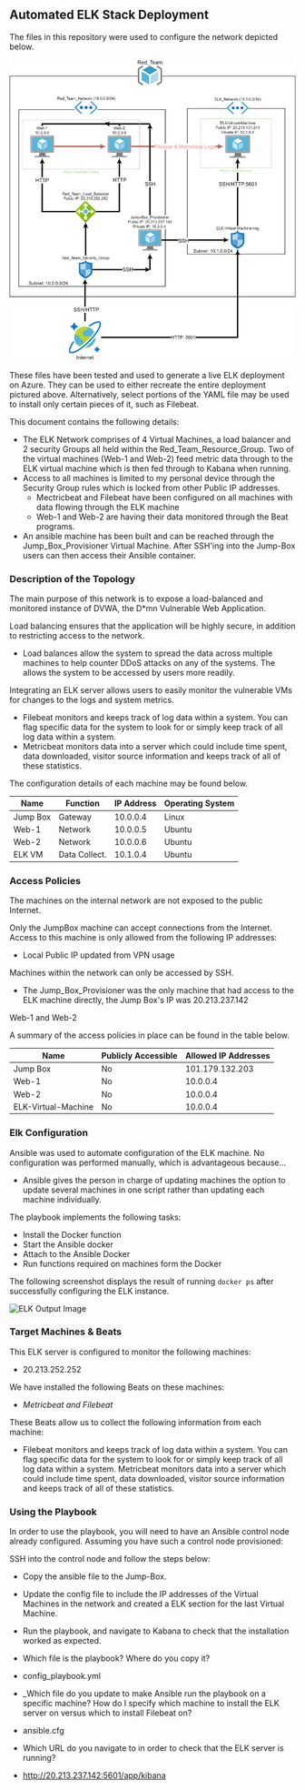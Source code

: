 
## Automated ELK Stack Deployment

The files in this repository were used to configure the network depicted below.

![ELK Stack Diagram](https://github.com/MitchHouwen/UWA-Cyber-Security-Bootcamp/blob/main/Diagrams/ELK_Stack_Diagram.jpg)

These files have been tested and used to generate a live ELK deployment on Azure. They can be used to either recreate the entire deployment pictured above. Alternatively, select portions of the YAML file may be used to install only certain pieces of it, such as Filebeat.

This document contains the following details:
- The ELK Network comprises of 4 Virtual Machines, a load balancer and 2 security Groups all held within the Red_Team_Resource_Group. Two of the virtual machines (Web-1 and Web-2) feed metric data through to the ELK virtual machine which is then fed through to Kabana when running. 
- Access to all machines is limited to my personal device through the Security Group rules which is locked from other Public IP addresses. 
  - Mectricbeat and Filebeat have been configured on all machines with data flowing through the ELK machine
  - Web-1 and Web-2 are having their data monitored through the Beat programs. 
- An ansible machine has been built and can be reached through the Jump_Box_Provisioner Virtual Machine. After SSH'ing into the Jump-Box users can then access their Ansible container. 


### Description of the Topology

The main purpose of this network is to expose a load-balanced and monitored instance of DVWA, the D*mn Vulnerable Web Application.

Load balancing ensures that the application will be highly secure, in addition to restricting access to the network.
- Load balances allow the system to spread the data across multiple machines to help counter DDoS attacks on any of the systems. The allows the system to be accessed by users more readily. 

Integrating an ELK server allows users to easily monitor the vulnerable VMs for changes to the logs and system metrics.
- Filebeat monitors and keeps track of log data within a system. You can flag specific data for the system to look for or simply keep track of all log data within a system. 
- Metricbeat monitors data into a server which could include time spent, data downloaded, visitor source information and keeps track of all of these statistics. 

The configuration details of each machine may be found below.

| Name     | Function | IP Address | Operating System |
|----------|----------|------------|------------------|
| Jump Box | Gateway  | 10.0.0.4   | Linux            |
| Web-1    | Network         | 10.0.0.5   | Ubuntu           |
| Web-2    | Network         | 10.0.0.6   | Ubuntu           |
| ELK VM   | Data Collect.| 10.1.0.4   | Ubuntu           |

### Access Policies

The machines on the internal network are not exposed to the public Internet. 

Only the JumpBox machine can accept connections from the Internet. Access to this machine is only allowed from the following IP addresses:
- Local Public IP updated from VPN usage

Machines within the network can only be accessed by SSH.
- The Jump_Box_Provisioner was the only machine that had access to the ELK machine directly, the Jump Box's IP was 20.213.237.142

Web-1 and Web-2

A summary of the access policies in place can be found in the table below.

| Name     | Publicly Accessible | Allowed IP Addresses |
|----------|---------------------|----------------------|
| Jump Box | No              | 101.179.132.203   |
| Web-1         | No                    |      10.0.0.4                |
| Web-2         |   No                  |    10.0.0.4                  |
| ELK-Virtual-Machine       |   No                  |    10.0.0.4                  |

### Elk Configuration

Ansible was used to automate configuration of the ELK machine. No configuration was performed manually, which is advantageous because...
- Ansible gives the person in charge of updating machines the option to update several machines in one script rather than updating each machine individually. 

The playbook implements the following tasks:
- Install the Docker function
- Start the Ansible docker
- Attach to the Ansible Docker
- Run functions required on machines form the Docker

The following screenshot displays the result of running `docker ps` after successfully configuring the ELK instance.

![ELK Output Image](Images/docker_ps_output.png)

### Target Machines & Beats
This ELK server is configured to monitor the following machines:
- 20.213.252.252

We have installed the following Beats on these machines:
- _Metricbeat and Filebeat_

These Beats allow us to collect the following information from each machine:
- Filebeat monitors and keeps track of log data within a system. You can flag specific data for the system to look for or simply keep track of all log data within a system. Metricbeat monitors data into a server which could include time spent, data downloaded, visitor source information and keeps track of all of these statistics. 

### Using the Playbook
In order to use the playbook, you will need to have an Ansible control node already configured. Assuming you have such a control node provisioned: 

SSH into the control node and follow the steps below:
- Copy the ansible file to the Jump-Box.
- Update the config file to include the IP addresses of the Virtual Machines in the network and created a ELK section for the last Virtual Machine.
- Run the playbook, and navigate to Kabana to check that the installation worked as expected.

- Which file is the playbook? Where do you copy it?
 - config_playbook.yml 
- _Which file do you update to make Ansible run the playbook on a specific machine? How do I specify which machine to install the ELK server on versus which to install Filebeat on?
- ansible.cfg
- Which URL do you navigate to in order to check that the ELK server is running?
- http://20.213.237.142:5601/app/kibana
